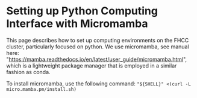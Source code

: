 # Setting up Python Computing Interface with Micromamba

This page describes how to set up computing environments on the FHCC cluster, particularly focused on python.
We use micromamba, see manual here: "https://mamba.readthedocs.io/en/latest/user_guide/micromamba.html", which is a lightweight package manager that is employed in a similar fashion as conda.

To install micromamba, use the following command: ```"${SHELL}" <(curl -L micro.mamba.pm/install.sh)```

